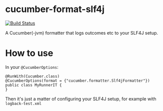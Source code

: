 cucumber-format-slf4j
=====================
[![Build Status](https://travis-ci.org/jhberges/cucumber-format-slf4j.png)](https://travis-ci.org/jhberges/cucumber-format-slf4j)

A Cucumber(-jvm) formatter that logs outcomes etc to your SLF4J setup.

How to use
==========
In your ```@CucumberOptions```:
    
    @RunWith(Cucumber.class)
    @CucumberOptions(format = {"cucumber.formatter.Slf4jFormatter"})
    public class MyRunnerIT {
    }

Then it's just a matter of configuring your SLF4J setup, for example with ```logback-test.xml```
   
